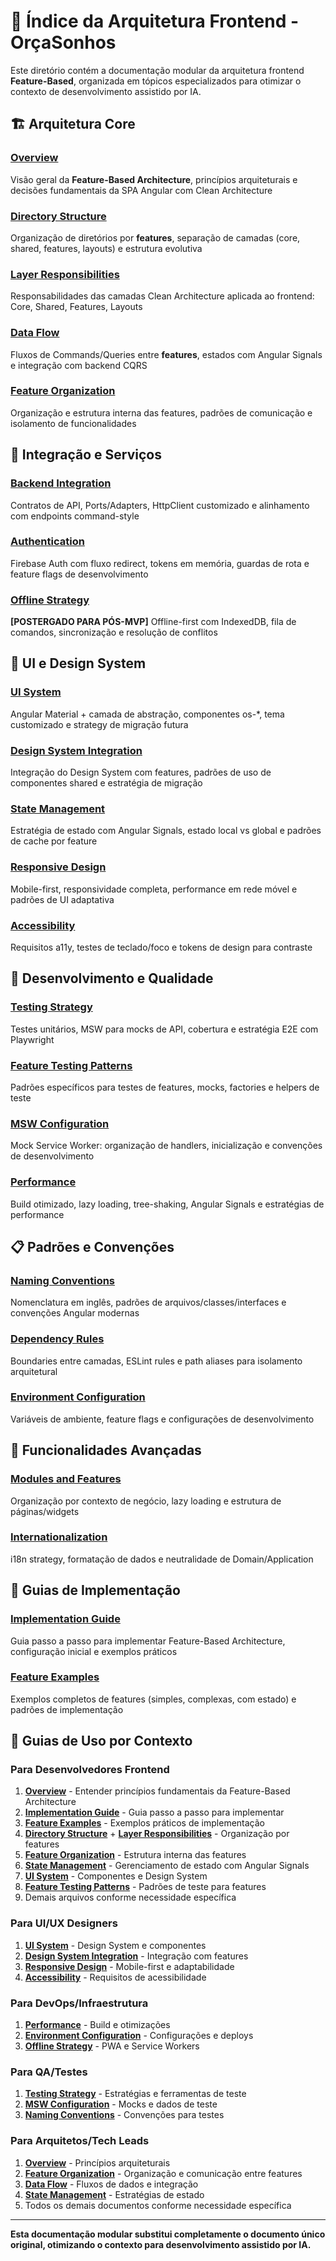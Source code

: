 # 🎯 Índice da Arquitetura Frontend - OrçaSonhos

Este diretório contém a documentação modular da arquitetura frontend **Feature-Based**, organizada em tópicos especializados para otimizar o contexto de desenvolvimento assistido por IA.

## 🏗️ Arquitetura Core

### **[Overview](./overview.md)**

Visão geral da **Feature-Based Architecture**, princípios arquiteturais e decisões fundamentais da SPA Angular com Clean Architecture

### **[Directory Structure](./directory-structure.md)**

Organização de diretórios por **features**, separação de camadas (core, shared, features, layouts) e estrutura evolutiva

### **[Layer Responsibilities](./layer-responsibilities.md)**

Responsabilidades das camadas Clean Architecture aplicada ao frontend: Core, Shared, Features, Layouts

### **[Data Flow](./data-flow.md)**

Fluxos de Commands/Queries entre **features**, estados com Angular Signals e integração com backend CQRS

### **[Feature Organization](./feature-organization.md)**

Organização e estrutura interna das features, padrões de comunicação e isolamento de funcionalidades

## 🔌 Integração e Serviços

### **[Backend Integration](./backend-integration.md)**

Contratos de API, Ports/Adapters, HttpClient customizado e alinhamento com endpoints command-style

### **[Authentication](./authentication.md)**

Firebase Auth com fluxo redirect, tokens em memória, guardas de rota e feature flags de desenvolvimento

### **[Offline Strategy](./offline-strategy.md)**

**[POSTERGADO PARA PÓS-MVP]** Offline-first com IndexedDB, fila de comandos, sincronização e resolução de conflitos

## 🎨 UI e Design System

### **[UI System](./ui-system.md)**

Angular Material + camada de abstração, componentes os-\*, tema customizado e strategy de migração futura

### **[Design System Integration](./design-system-integration.md)**

Integração do Design System com features, padrões de uso de componentes shared e estratégia de migração

### **[State Management](./state-management.md)**

Estratégia de estado com Angular Signals, estado local vs global e padrões de cache por feature

### **[Responsive Design](./responsive-design.md)**

Mobile-first, responsividade completa, performance em rede móvel e padrões de UI adaptativa

### **[Accessibility](./accessibility.md)**

Requisitos a11y, testes de teclado/foco e tokens de design para contraste

## 🧪 Desenvolvimento e Qualidade

### **[Testing Strategy](./testing-strategy.md)**

Testes unitários, MSW para mocks de API, cobertura e estratégia E2E com Playwright

### **[Feature Testing Patterns](./feature-testing-patterns.md)**

Padrões específicos para testes de features, mocks, factories e helpers de teste

### **[MSW Configuration](./msw-configuration.md)**

Mock Service Worker: organização de handlers, inicialização e convenções de desenvolvimento

### **[Performance](./performance.md)**

Build otimizado, lazy loading, tree-shaking, Angular Signals e estratégias de performance

## 📋 Padrões e Convenções

### **[Naming Conventions](./naming-conventions.md)**

Nomenclatura em inglês, padrões de arquivos/classes/interfaces e convenções Angular modernas

### **[Dependency Rules](./dependency-rules.md)**

Boundaries entre camadas, ESLint rules e path aliases para isolamento arquitetural

### **[Environment Configuration](./environment-configuration.md)**

Variáveis de ambiente, feature flags e configurações de desenvolvimento

## 🔄 Funcionalidades Avançadas

### **[Modules and Features](./modules-features.md)**

Organização por contexto de negócio, lazy loading e estrutura de páginas/widgets

### **[Internationalization](./internationalization.md)**

i18n strategy, formatação de dados e neutralidade de Domain/Application

## 🚀 Guias de Implementação

### **[Implementation Guide](./implementation-guide.md)**

Guia passo a passo para implementar Feature-Based Architecture, configuração inicial e exemplos práticos

### **[Feature Examples](./feature-examples.md)**

Exemplos completos de features (simples, complexas, com estado) e padrões de implementação

## 📍 Guias de Uso por Contexto

### Para Desenvolvedores Frontend

1. **[Overview](./overview.md)** - Entender princípios fundamentais da Feature-Based Architecture
2. **[Implementation Guide](./implementation-guide.md)** - Guia passo a passo para implementar
3. **[Feature Examples](./feature-examples.md)** - Exemplos práticos de implementação
4. **[Directory Structure](./directory-structure.md)** + **[Layer Responsibilities](./layer-responsibilities.md)** - Organização por features
5. **[Feature Organization](./feature-organization.md)** - Estrutura interna das features
6. **[State Management](./state-management.md)** - Gerenciamento de estado com Angular Signals
7. **[UI System](./ui-system.md)** - Componentes e Design System
8. **[Feature Testing Patterns](./feature-testing-patterns.md)** - Padrões de teste para features
9. Demais arquivos conforme necessidade específica

### Para UI/UX Designers

1. **[UI System](./ui-system.md)** - Design System e componentes
2. **[Design System Integration](./design-system-integration.md)** - Integração com features
3. **[Responsive Design](./responsive-design.md)** - Mobile-first e adaptabilidade
4. **[Accessibility](./accessibility.md)** - Requisitos de acessibilidade

### Para DevOps/Infraestrutura

1. **[Performance](./performance.md)** - Build e otimizações
2. **[Environment Configuration](./environment-configuration.md)** - Configurações e deploys
3. **[Offline Strategy](./offline-strategy.md)** - PWA e Service Workers

### Para QA/Testes

1. **[Testing Strategy](./testing-strategy.md)** - Estratégias e ferramentas de teste
2. **[MSW Configuration](./msw-configuration.md)** - Mocks e dados de teste
3. **[Naming Conventions](./naming-conventions.md)** - Convenções para testes

### Para Arquitetos/Tech Leads

1. **[Overview](./overview.md)** - Princípios arquiteturais
2. **[Feature Organization](./feature-organization.md)** - Organização e comunicação entre features
3. **[Data Flow](./data-flow.md)** - Fluxos de dados e integração
4. **[State Management](./state-management.md)** - Estratégias de estado
5. Todos os demais documentos conforme necessidade específica

---

**Esta documentação modular substitui completamente o documento único original, otimizando o contexto para desenvolvimento assistido por IA.**

